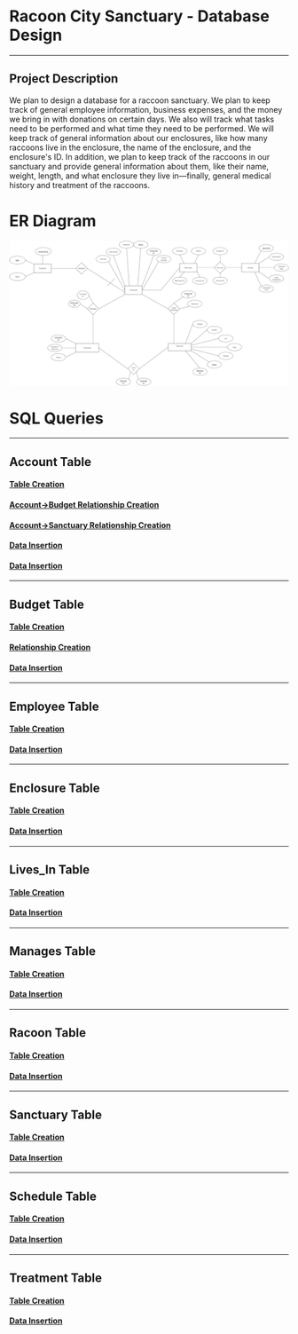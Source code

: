 # Racoon City Sanctuary - Database Design
***
## Project Description
We plan to design a database for a raccoon sanctuary. We plan to keep track of general employee information, business expenses, and the money we bring in with donations on certain days. 
We also will track what tasks need to be performed and what time they need to be performed.  We will keep track of general information about our enclosures, like how many raccoons live in the enclosure, the name of the enclosure, and the enclosure's ID. 
In addition, we plan to keep track of the raccoons in our sanctuary and provide general information about them, like their name, weight, length, and what enclosure they live in—finally, general medical history and treatment of the raccoons.

# ER Diagram
![img.png](img.png)

# SQL Queries

***
## Account Table
#### [Table Creation](Account/create_account_table.sql)
#### [Account->Budget Relationship Creation](Account/alter_account_budget_relationship.sql)
#### [Account->Sanctuary Relationship Creation](Account/alter_account_sanctuary_relationship.sql)
#### [Data Insertion](Account/insert_into_account_table.sql)
#### [Data Insertion](Account/insert_into_account_table.sql)
***
## Budget Table
#### [Table Creation](Budget/create_budget_table.sql)
#### [Relationship Creation](Budget/alter_budget_account_relationship.sql)
#### [Data Insertion](Budget/insert_into_budget_table.sql)
*** 
## Employee Table
#### [Table Creation](Employee/create_employee_table.sql)
#### [Data Insertion](Employee/insert_into_employee_table.sql)
***
## Enclosure Table
#### [Table Creation](Enclosure/create_enclosure_table.sql)
#### [Data Insertion](Enclosure/insert_into_enclosure_table.sql)
***
## Lives_In Table
#### [Table Creation](Lives_In/create_lives_in_table.sql)
#### [Data Insertion](Lives_In/insert_into_lives_in_table.sql)
***
## Manages Table
#### [Table Creation](Manages/create_manages_table.sql)
#### [Data Insertion](Manages/insert_into_manages_table.sql)
***
## Racoon Table
#### [Table Creation](Racoon/create_racoon_table.sql)
#### [Data Insertion](Racoon/insert_into_racoon_table.sql)
***
## Sanctuary Table
#### [Table Creation](Sanctuary/create_sanctuary_table.sql)
#### [Data Insertion](Sanctuary/insert_into_sanctuary_table.sql)
***
## Schedule Table
#### [Table Creation](Schedule/create_schedule_table.sql)
#### [Data Insertion](Schedule/insert_into_schedule_table.sql)
***
## Treatment Table
#### [Table Creation](Treatment/create_treatment_table.sql)
#### [Data Insertion](Treatment/insert_into_treatment_table.sql)